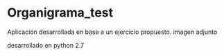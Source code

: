 # Organigrama_test
Aplicación desarrollada en base a un ejercicio propuesto. imagen adjunto

desarrollado en python 2.7
